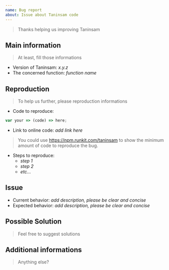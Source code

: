 ```yaml
---
name: Bug report
about: Issue about Taninsam code
---
```


> Thanks helping us improving Taninsam

## Main information

> At least, fill those informations

- Version of Taninsam: _x.y.z_
- The concerned function:  _function name_

## Reproduction

> To help us further, please reproduction informations

- Code to reproduce:

```js
var your => (code) => here;
```

- Link to online code: _add link here_

> You could use https://npm.runkit.com/taninsam to show the minimum amount of code to reproduce the bug.

- Steps to reproduce:
  - _step 1_
  - _step 2_
  - _etc..._

## Issue

- Current behavior: _add description, please be clear and concise_
- Expected behavior: _add description, please be clear and concise_

## Possible Solution

> Feel free to suggest solutions

## Additional informations

> Anything else?
